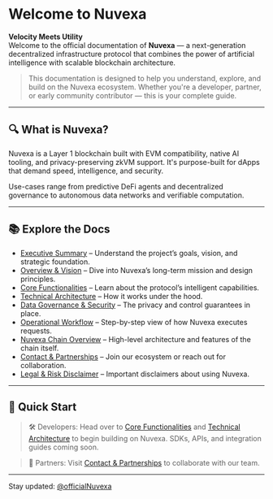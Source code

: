 # Welcome to Nuvexa

**Velocity Meets Utility**  
Welcome to the official documentation of **Nuvexa** — a next-generation decentralized infrastructure protocol that combines the power of artificial intelligence with scalable blockchain architecture.

> This documentation is designed to help you understand, explore, and build on the Nuvexa ecosystem. Whether you're a developer, partner, or early community contributor — this is your complete guide.

---

## 🔍 What is Nuvexa?

Nuvexa is a Layer 1 blockchain built with EVM compatibility, native AI tooling, and privacy-preserving zkVM support. It's purpose-built for dApps that demand speed, intelligence, and security.

Use-cases range from predictive DeFi agents and decentralized governance to autonomous data networks and verifiable computation.

---

## 📚 Explore the Docs

- [Executive Summary](executive-summary.md) – Understand the project’s goals, vision, and strategic foundation.
- [Overview & Vision](overview-vision.md) – Dive into Nuvexa’s long-term mission and design principles.
- [Core Functionalities](core-functionalities.md) – Learn about the protocol’s intelligent capabilities.
- [Technical Architecture](technical-architecture.md) – How it works under the hood.
- [Data Governance & Security](data-governance.md) – The privacy and control guarantees in place.
- [Operational Workflow](operational-workflow.md) – Step-by-step view of how Nuvexa executes requests.
- [Nuvexa Chain Overview](nuvexa-overview.md) – High-level architecture and features of the chain itself.
- [Contact & Partnerships](contact-partnerships.md) – Join our ecosystem or reach out for collaboration.
- [Legal & Risk Disclaimer](legal-disclaimer.md) – Important disclaimers about using Nuvexa.

---

## 🚀 Quick Start

> 🛠️ Developers: Head over to [Core Functionalities](core-functionalities.md) and [Technical Architecture](technical-architecture.md) to begin building on Nuvexa. SDKs, APIs, and integration guides coming soon.

> 🤝 Partners: Visit [Contact & Partnerships](contact-partnerships.md) to collaborate with our team.

---

Stay updated: [@officialNuvexa](https://twitter.com/officialNuvexa)
